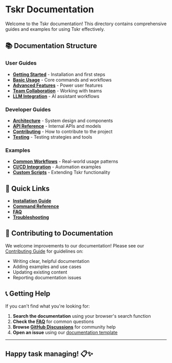 # Tskr Documentation

Welcome to the Tskr documentation! This directory contains comprehensive guides and examples for using Tskr effectively.

## 📚 Documentation Structure

### User Guides

- **[Getting Started](user-guide/getting-started.md)** - Installation and first steps
- **[Basic Usage](user-guide/basic-usage.md)** - Core commands and workflows
- **[Advanced Features](user-guide/advanced-features.md)** - Power user features
- **[Team Collaboration](user-guide/team-collaboration.md)** - Working with teams
- **[LLM Integration](user-guide/llm-integration.md)** - AI assistant workflows

### Developer Guides

- **[Architecture](developer-guide/architecture.md)** - System design and components
- **[API Reference](developer-guide/api-reference.md)** - Internal APIs and models
- **[Contributing](../CONTRIBUTING.md)** - How to contribute to the project
- **[Testing](developer-guide/testing.md)** - Testing strategies and tools

### Examples

- **[Common Workflows](examples/common-workflows.md)** - Real-world usage patterns
- **[CI/CD Integration](examples/ci-cd-integration.md)** - Automation examples
- **[Custom Scripts](examples/custom-scripts.md)** - Extending Tskr functionality

## 🚀 Quick Links

- **[Installation Guide](user-guide/getting-started.md#installation)**
- **[Command Reference](user-guide/basic-usage.md#command-reference)**
- **[FAQ](user-guide/faq.md)**
- **[Troubleshooting](user-guide/troubleshooting.md)**

## 🤝 Contributing to Documentation

We welcome improvements to our documentation!
Please see our [Contributing Guide](../CONTRIBUTING.md#documentation) for guidelines on:

- Writing clear, helpful documentation
- Adding examples and use cases
- Updating existing content
- Reporting documentation issues

## 📞 Getting Help

If you can't find what you're looking for:

1. **Search the documentation** using your browser's search function
2. **Check the [FAQ](user-guide/faq.md)** for common questions
3. **Browse [GitHub Discussions](https://github.com/tskr-dev/tskr/discussions)** for community help
4. **Open an issue** using our [documentation template](https://github.com/tskr-dev/tskr/issues/new?template=documentation.md)

---

## Happy task managing! 📋✨
